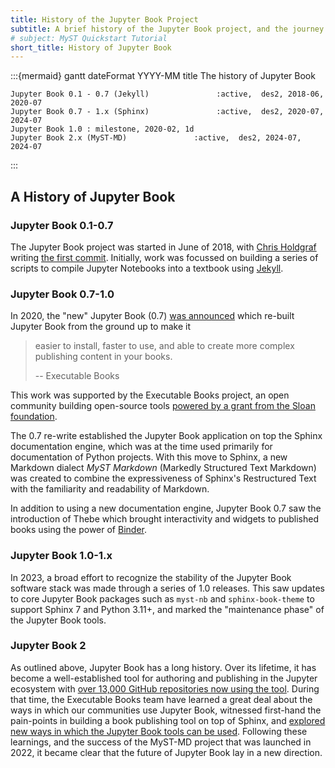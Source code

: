 ```yaml
---
title: History of the Jupyter Book Project
subtitle: A brief history of the Jupyter Book project, and the journey it took along the way.
# subject: MyST Quickstart Tutorial
short_title: History of Jupyter Book
---
```


:::{mermaid}
gantt
    dateFormat  YYYY-MM
    title       The history of Jupyter Book
 
    Jupyter Book 0.1 - 0.7 (Jekyll)               :active,  des2, 2018-06, 2020-07
    Jupyter Book 0.7 - 1.x (Sphinx)               :active,  des2, 2020-07, 2024-07
    Jupyter Book 1.0 : milestone, 2020-02, 1d
    Jupyter Book 2.x (MyST-MD)               :active,  des2, 2024-07, 2024-07

:::

## A History of Jupyter Book
### Jupyter Book 0.1-0.7

The Jupyter Book project was started in June of 2018, with [Chris Holdgraf](https://chrisholdgraf.com/) writing [the first commit](https://github.com/executablebooks/jupyter-book/commit/4fc6636c652cebea71556f634c9a37e0740ab26f). Initially, work was focussed on building a series of scripts to compile Jupyter Notebooks into a textbook using [Jekyll](https://jekyllrb.com/).

### Jupyter Book 0.7-1.0
In 2020, the "new" Jupyter Book (0.7) [was announced](https://executablebooks.org/en/latest/blog/2020-08-07-announce-book/) which re-built Jupyter Book from the ground up to make it 
> easier to install, faster to use, and able to create more complex publishing content in your books.
>
> -- Executable Books

This work was supported by the Executable Books project, an open community building open-source tools [powered by a grant from the Sloan foundation](https://executablebooks.org/en/latest/blog/2020-02-25-hello-world/#hello-world).

The 0.7 re-write established the Jupyter Book application on top the Sphinx documentation engine, which was at the time used primarily for documentation of Python projects. With this move to Sphinx, a new Markdown dialect _MyST Markdown_ (Markedly Structured Text Markdown) was created to combine the expressiveness of Sphinx's Restructured Text with the familiarity and readability of Markdown. 

In addition to using a new documentation engine, Jupyter Book 0.7 saw the introduction of Thebe which brought interactivity and widgets to published books using the power of [Binder](https://mybinder.org).


### Jupyter Book 1.0-1.x
In 2023, a broad effort to recognize the stability of the Jupyter Book software stack was made through a series of 1.0 releases. This saw updates to core Jupyter Book packages such as `myst-nb` and `sphinx-book-theme` to support Sphinx 7 and Python 3.11+, and marked the "maintenance phase" of the Jupyter Book tools.

### Jupyter Book 2
As outlined above, Jupyter Book has a long history. Over its lifetime, it has become a well-established tool for authoring and publishing in the Jupyter ecosystem with [over 13,000 GitHub repositories now using the tool](https://executablebooks.org/en/latest/blog/2024-05-20-jupyter-book-myst/). During that time, the Executable Books team have learned a great deal about the ways in which our communities use Jupyter Book, witnessed first-hand the pain-points in building a book publishing tool on top of Sphinx, and [explored new ways in which the Jupyter Book tools can be used](https://executablebooks.org/en/latest/blog/2023-02-09-announce-mystjs/#myst-is-now-a-top-level-project-in-executable-books). Following these learnings, and the success of the MyST-MD project that was launched in 2022, it became clear that the future of Jupyter Book lay in a new direction.
